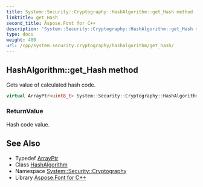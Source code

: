 ```yaml
---
title: System::Security::Cryptography::HashAlgorithm::get_Hash method
linktitle: get_Hash
second_title: Aspose.Font for C++
description: 'System::Security::Cryptography::HashAlgorithm::get_Hash method. Gets value of calculated hash code in C++.'
type: docs
weight: 400
url: /cpp/system.security.cryptography/hashalgorithm/get_hash/
---
```

## HashAlgorithm::get_Hash method


Gets value of calculated hash code.

```cpp
virtual ArrayPtr<uint8_t> System::Security::Cryptography::HashAlgorithm::get_Hash()
```


### ReturnValue

Hash code value.

## See Also

* Typedef [ArrayPtr](../../../system/arrayptr/)
* Class [HashAlgorithm](../)
* Namespace [System::Security::Cryptography](../../)
* Library [Aspose.Font for C++](../../../)
